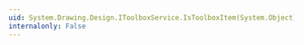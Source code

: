 ```yaml
---
uid: System.Drawing.Design.IToolboxService.IsToolboxItem(System.Object)
internalonly: False
---
```

